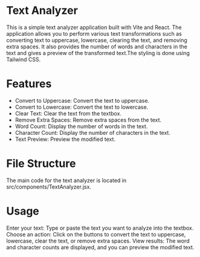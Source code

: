 # Text Analyzer

This is a simple text analyzer application built with Vite and React. The application allows you to perform various text transformations such as converting text to uppercase, lowercase, clearing the text, and removing extra spaces. It also provides the number of words and characters in the text and gives a preview of the transformed text.The styling is done using Tailwind CSS.

# Features
- Convert to Uppercase: Convert the text to uppercase.
- Convert to Lowercase: Convert the text to lowercase.
- Clear Text: Clear the text from the textbox.
- Remove Extra Spaces: Remove extra spaces from the text.
- Word Count: Display the number of words in the text.
- Character Count: Display the number of characters in the text.
- Text Preview: Preview the modified text.

# File Structure
The main code for the text analyzer is located in src/components/TextAnalyzer.jsx.

# Usage
Enter your text: Type or paste the text you want to analyze into the textbox.
Choose an action: Click on the buttons to convert the text to uppercase, lowercase, clear the text, or remove extra spaces.
View results: The word and character counts are displayed, and you can preview the modified text.
